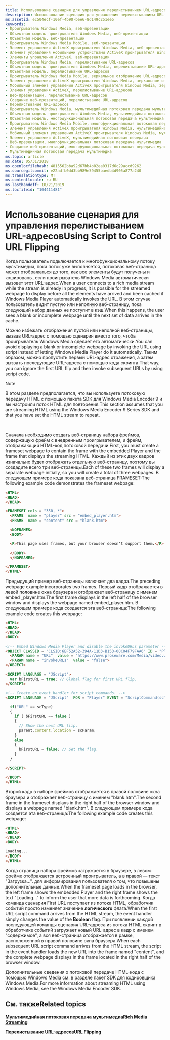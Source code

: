 ```yaml
---
title: Использование сценария для управления перелистыванием URL-адресов
description: Использование сценария для управления перелистыванием URL-адресов
ms.assetid: ec504ecf-10ef-4b90-bee6-8d149c251ee5
keywords:
- Проигрыватель Windows Media, веб-презентации
- Объектная модель проигрывателя Windows Media, веб-презентации
- Объектная модель, веб-презентации
- Проигрыватель Windows Media Mobile, веб-презентации
- Элемент управления ActiveX проигрывателя Windows Media, веб-презентации
- Элемент управления мобильными устройствами ActiveX проигрывателя Windows Media, веб-презентации
- Элементы управления ActiveX, веб-презентации
- Проигрыватель Windows Media, перелистывание URL-адресов
- Объектная модель проигрывателя Windows Media, перелистывание URL-адресов
- Объектная модель, перелистывание URL-адресов
- Проигрыватель Windows Media Mobile, зеркальное отображение URL-адресов
- Элемент управления ActiveX проигрывателя Windows Media, зеркальное отображение URL-адресов
- Мобильный элемент управления ActiveX проигрывателя Windows Media, зеркальное отображение URL-адресов
- Элемент управления ActiveX, перелистывание URL-адресов
- Веб-презентации, перелистывание URL-адресов
- Создание веб-презентаций, перелистывание URL-адресов
- Перелистывание URL-адресов
- Проигрыватель Windows Media, мультимедийная потоковая передача мультимедиа
- Объектная модель проигрывателя Windows Media, мультимедийная потоковая передача мультимедиа
- Объектная модель, многофункциональная потоковая передача мультимедиа
- Проигрыватель Windows Media Mobile, многофункциональная потоковая передача мультимедиа
- Элемент управления ActiveX проигрывателя Windows Media, мультимедийная потоковая передача мультимедиа
- Мобильный элемент управления ActiveX проигрывателя Windows Media, мультимедийная потоковая передача мультимедиа
- Элемент управления ActiveX, мультимедийная потоковая передача
- Веб-презентации, многофункциональная потоковая передача мультимедиа
- Создание веб-презентаций, многофункциональная потоковая передача мультимедиа
- Мультимедийная потоковая передача мультимедиа
ms.topic: article
ms.date: 05/31/2018
ms.openlocfilehash: 4815562bba92d67bb4b02ea0317d6c29accd9262
ms.sourcegitcommit: e22adfb0dd3bb989e59455baedb4d905a877a240
ms.translationtype: MT
ms.contentlocale: ru-RU
ms.lasthandoff: 10/21/2019
ms.locfileid: "104411481"
---
```

# <a name="using-script-to-control-url-flipping"></a><span data-ttu-id="dbb4f-130">Использование сценария для управления перелистыванием URL-адресов</span><span class="sxs-lookup"><span data-stu-id="dbb4f-130">Using Script to Control URL Flipping</span></span>

<span data-ttu-id="dbb4f-131">Когда пользователь подключается к многофункциональному потоку мультимедиа, пока поток уже выполняется, потоковая веб-страница может отображаться до того, как все элементы будут получены и кэшированы, если проигрыватель Windows Media автоматически вызовет этот URL-адрес.</span><span class="sxs-lookup"><span data-stu-id="dbb4f-131">When a user connects to a rich media stream while the stream is already in progress, it is possible for the streamed webpage to display before all the elements have arrived and been cached if Windows Media Player automatically invokes the URL.</span></span> <span data-ttu-id="dbb4f-132">В этом случае пользователь видит пустую или неполную веб-страницу, пока следующий набор данных не поступит в кэш.</span><span class="sxs-lookup"><span data-stu-id="dbb4f-132">When this happens, the user sees a blank or incomplete webpage until the next set of data arrives in the cache.</span></span>

<span data-ttu-id="dbb4f-133">Можно избежать отображения пустой или неполной веб-страницы, вызвав URL-адрес с помощью сценария вместо того, чтобы проигрыватель Windows Media сделает его автоматически.</span><span class="sxs-lookup"><span data-stu-id="dbb4f-133">You can avoid displaying a blank or incomplete webpage by invoking the URL using script instead of letting Windows Media Player do it automatically.</span></span> <span data-ttu-id="dbb4f-134">Таким образом, можно пропустить первый URL-адрес отражения, а затем вызвать последующие URL-адреса с помощью кода скрипта.</span><span class="sxs-lookup"><span data-stu-id="dbb4f-134">That way, you can ignore the first URL flip and then invoke subsequent URLs by using script code.</span></span>

> [!Note]  
> <span data-ttu-id="dbb4f-135">В этом разделе предполагается, что вы используете потоковую передачу HTML с помощью пакета SDK для Windows Media Encoder 9 и вы настроили поток HTML для повторения.</span><span class="sxs-lookup"><span data-stu-id="dbb4f-135">This section assumes that you are streaming HTML using the Windows Media Encoder 9 Series SDK and that you have set the HTML stream to repeat.</span></span>

 

<span data-ttu-id="dbb4f-136">Сначала необходимо создать веб-страницу набора фреймов, содержащую фрейм с внедренным проигрывателем, и фрейм, отображающий HTML-код потоковой передачи.</span><span class="sxs-lookup"><span data-stu-id="dbb4f-136">First, you must create a frameset webpage to contain the frame with the embedded Player and the frame that displays the streaming HTML.</span></span> <span data-ttu-id="dbb4f-137">Каждый из этих двух кадров изначально будет отображать отдельную веб-страницу, поэтому вы создадите всего три веб-страницы.</span><span class="sxs-lookup"><span data-stu-id="dbb4f-137">Each of these two frames will display a separate webpage initially, so you will create a total of three webpages.</span></span> <span data-ttu-id="dbb4f-138">В следующем примере кода показана веб-страница FRAMESET:</span><span class="sxs-lookup"><span data-stu-id="dbb4f-138">The following example code demonstrates the frameset webpage:</span></span>


```HTML
<HTML>
<HEAD>
</HEAD>

<FRAMESET cols = "350, *">
  <FRAME  name = "player" src = "embed_player.htm">
  <FRAME  name = "content" src = "blank.htm">

  <NOFRAMES>
  <BODY>

  <P>This page uses frames, but your browser doesn't support them.</P>

  </BODY>
  </NOFRAMES>

</FRAMESET>
</HTML>

```



<span data-ttu-id="dbb4f-139">Предыдущий пример веб-страницы включает два кадра.</span><span class="sxs-lookup"><span data-stu-id="dbb4f-139">The preceding webpage example incorporates two frames.</span></span> <span data-ttu-id="dbb4f-140">Первый кадр отображается в левой половине окна браузера и отображает веб-страницу с именем embed \_player.htm.</span><span class="sxs-lookup"><span data-stu-id="dbb4f-140">The first frame displays in the left half of the browser window and displays the webpage named embed\_player.htm.</span></span> <span data-ttu-id="dbb4f-141">В следующем примере кода создается эта веб-страница:</span><span class="sxs-lookup"><span data-stu-id="dbb4f-141">The following example code creates this webpage:</span></span>


```HTML
<HTML>
<HEAD>
</HEAD>
<BODY>

<!-- Embed Windows Media Player and disable the invokeURLs parameter -->
<OBJECT CLASSID = "CLSID:6BF52A52-394A-11D3-B153-00C04F79FAA6" ID = "Player">
  <PARAM name = "URL"  value = "https://www.proseware.com/Media/video.wmv">
  <PARAM name = "invokeURLs"  value = "false">
</OBJECT>

<SCRIPT LANGUAGE = "JScript">
  var bFirstURL = true; // Global flag for first URL flip.
</SCRIPT>

<!-- Create an event handler for script commands. -->
<SCRIPT LANGUAGE = "JScript"  FOR = "Player" EVENT = "ScriptCommand(scType, scParam)">

  if("URL" == scType)
  {
    if ( bFirstURL == false )
    {
      // Show the next URL flip.
      parent.content.location = scParam;
    }
    else
    {
      bFirstURL = false; // Set the flag.
    }
  }

</SCRIPT>

</BODY>
</HTML>

```



<span data-ttu-id="dbb4f-142">Второй кадр в наборе фреймов отображается в правой половине окна браузера и отображает веб-страницу с именем "blank.htm".</span><span class="sxs-lookup"><span data-stu-id="dbb4f-142">The second frame in the frameset displays in the right half of the browser window and displays a webpage named "blank.htm".</span></span> <span data-ttu-id="dbb4f-143">В следующем примере кода создается эта веб-страница:</span><span class="sxs-lookup"><span data-stu-id="dbb4f-143">The following example code creates this webpage:</span></span>


```HTML
<HTML>
<HEAD>
</HEAD>
<BODY>

Loading...
</BODY>
</HTML>

```



<span data-ttu-id="dbb4f-144">Когда страница набора фреймов загружается в браузере, в левом фрейме отображается встроенный проигрыватель, а в правой — текст "Загрузка...". для информирования пользователя о том, что повышены дополнительные данные.</span><span class="sxs-lookup"><span data-stu-id="dbb4f-144">When the frameset page loads in the browser, the left frame shows the embedded Player and the right frame shows the text "Loading..." to inform the user that more data is forthcoming.</span></span> <span data-ttu-id="dbb4f-145">Когда команда сценария First URL поступает из потока HTML, обработчик событий просто изменяет значение **логического** флага.</span><span class="sxs-lookup"><span data-stu-id="dbb4f-145">When the first URL script command arrives from the HTML stream, the event handler simply changes the value of the **Boolean** flag.</span></span> <span data-ttu-id="dbb4f-146">При появлении каждой последующей команды сценария URL-адреса из потока HTML скрипт в обработчике событий загружает новый URL-адрес в кадр с именем "содержимое", а вся веб-страница отображается в рамке, расположенной в правой половине окна браузера.</span><span class="sxs-lookup"><span data-stu-id="dbb4f-146">When each subsequent URL script command arrives from the HTML stream, the script in the event handler loads the new URL into the frame named "content", and the complete webpage displays in the frame located in the right half of the browser window.</span></span>

<span data-ttu-id="dbb4f-147">Дополнительные сведения о потоковой передаче HTML-кода с помощью Windows Media см. в разделе пакет SDK для кодировщика Windows Media.</span><span class="sxs-lookup"><span data-stu-id="dbb4f-147">For more information about streaming HTML using Windows Media, see the Windows Media Encoder SDK.</span></span>

## <a name="related-topics"></a><span data-ttu-id="dbb4f-148">См. также</span><span class="sxs-lookup"><span data-stu-id="dbb4f-148">Related topics</span></span>

<dl> <dt>

[<span data-ttu-id="dbb4f-149">**Мультимедийная потоковая передача мультимедиа**</span><span class="sxs-lookup"><span data-stu-id="dbb4f-149">**Rich Media Streaming**</span></span>](rich-media-streaming.md)
</dt> <dt>

[<span data-ttu-id="dbb4f-150">**Перелистывание URL-адресов**</span><span class="sxs-lookup"><span data-stu-id="dbb4f-150">**URL Flipping**</span></span>](url-flipping.md)
</dt> </dl>

 

 




